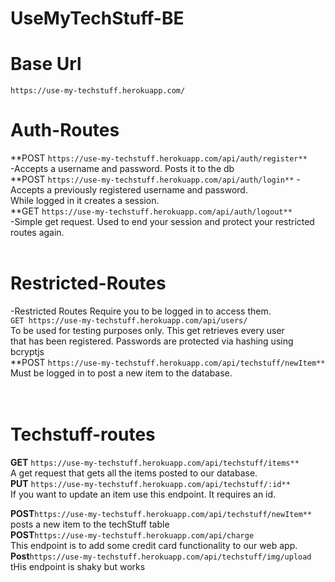 # UseMyTechStuff-BE


# Base Url</br>
`https://use-my-techstuff.herokuapp.com/`</br>


# Auth-Routes</br>
**POST `https://use-my-techstuff.herokuapp.com/api/auth/register**`</br>
-Accepts a username and password. Posts it to the db</br>
**POST `https://use-my-techstuff.herokuapp.com/api/auth/login**`
-Accepts a previously registered username and password. </br>While logged in it creates a session.</br>
**GET `https://use-my-techstuff.herokuapp.com/api/auth/logout**`</br>
-Simple get request. Used to end your session and protect your restricted routes again.</br>
</br>

# Restricted-Routes</br>
-Restricted Routes Require you to be logged in to access them.</br>
`GET https://use-my-techstuff.herokuapp.com/api/users/`</br>
To be used for testing purposes only. This get retrieves every user</br> that has been registered. Passwords are protected via hashing using bcryptjs</br>
**POST `https://use-my-techstuff.herokuapp.com/api/techstuff/newItem**`</br>
Must be logged in to post a new item to the database.</br>
</br>
</br>
# Techstuff-routes</br>
**GET** `https://use-my-techstuff.herokuapp.com/api/techstuff/items**`</br>
A get request that gets all the items posted to our database.</br>
**PUT** `https://use-my-techstuff.herokuapp.com/api/techstuff/:id**`</br>
If you want to update an item use this endpoint. It requires an id.</br>

**POST**`https://use-my-techstuff.herokuapp.com/api/techstuff/newItem**`</br>
posts a new item to the techStuff table </br>
**POST**`https://use-my-techstuff.herokuapp.com/api/charge`</br>
This endpoint is to add some credit card functionality to our web app. </br>
**Post**`https://use-my-techstuff.herokuapp.com/api/techstuff/img/upload`</br>
tHis endpoint is shaky but works</br>



